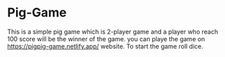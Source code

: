 # Pig-Game
This is a simple pig game which is 2-player game and a player who reach 100 score will be the winner of the game.
you can playe the game on https://pigpig-game.netlify.app/ website. To start the game roll dice.

